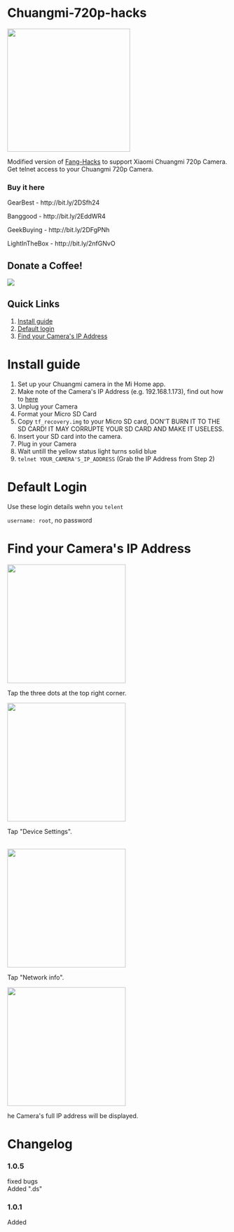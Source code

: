 <div id="intro-page">
<h1>Chuangmi-720p-hacks</h1>
<img width="280" src="https://i.imgur.com/K5dGNPg.jpg">
<p>Modified version of <a href="https://github.com/jymbob/fang-hacks">Fang-Hacks</a> to support Xiaomi Chuangmi 720p Camera.
Get telnet access to your Chuangmi 720p Camera.</p>
<h3>Buy it here</h3>
<p>GearBest - http://bit.ly/2DSfh24</p>
<p>Banggood - http://bit.ly/2EddWR4</p>
<p>GeekBuying - http://bit.ly/2DFgPNh</p>
<p>LightInTheBox - http://bit.ly/2nfGNvO</p>
<h2>Donate a Coffee!</h2>
<a href="https://www.buymeacoffee.com/intention"><img src="https://i.imgur.com/NSS7nXz.png"></a>
</div>

<div id="quick-links">
<h2>Quick Links</h2>
<ol>
<li><a href="#install-guide">Install guide</a><br>
<li><a href="#default-logins">Default login</a><br>
<li><a href="#ip-address-find">Find your Camera's IP Address</a>
</ol>
</div>

<div id="install-guide">
<h1>Install guide</h1>
<ol>
<li>Set up your Chuangmi camera in the Mi Home app.</a>
<li>Make note of the Camera's IP Address (e.g. 192.168.1.173), find out how to <a href="#ip-address-find">here</a>
<li>Unplug your Camera
<li>Format your Micro SD Card
<li>Copy <code>tf_recovery.img</code> to your Micro SD card, DON'T BURN IT TO THE SD CARD! IT MAY CORRUPTE YOUR SD CARD AND MAKE IT USELESS.</a>
<li>Insert your SD card into the camera.
<li>Plug in your Camera
<li>Wait untill the yellow status light turns solid blue
<li><code>telnet YOUR_CAMERA'S_IP_ADDRESS</code> (Grab the IP Address from Step 2)
</ol>
</div>

<div id="default-logins">
<h1>Default Login</h1>
<p>Use these login details wehn you <code>telent</code></p>
<p><code>username: root</code>, no password</p>
</div>

<div id="ip-address-find">
<h1>Find your Camera's IP Address</h1>
<div class="steps-card">
<img width="270" src="https://i.imgur.com/1jR5CKX.png">
<br>
<p>Tap the three dots at the top right corner.</p>
</div>
<div class="steps-card">
<img width="270" src="https://i.imgur.com/ehohB7X.png">
<p>Tap "Device Settings".</p>
<br>
</div>
<div class="steps-card">
<img width="270" src="https://i.imgur.com/x4kOJTA.png">
<br>
<p>Tap "Network info".</p>
</div>
<div class="steps-card">
<img width="270" src="https://i.imgur.com/oiFTk7B.png">
<br>
<p>he Camera's full IP address will be displayed.</p>
</div>
</div>

<div id="outro-page">
<h1>Changelog</h1>
<div>
<h3>1.0.5</h3>
<p>fixed bugs<br>Added ".ds"</p>
</div>
<div>
<h3>1.0.1</h3>
<p>Added</p>
</div>
</div>
